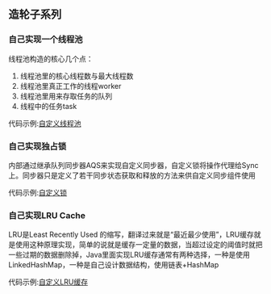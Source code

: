 ## 造轮子系列

### **自己实现一个线程池**

线程池构造的核心几个点：

1. 线程池里的核心线程数与最大线程数
2. 线程池里真正工作的线程worker
3. 线程池里用来存取任务的队列
4. 线程中的任务task

代码示例:[自定义线程池](https://github.com/zaiyunduan123/Java_ecosystem/tree/master/src/wheel/threadpool)

### **自己实现独占锁**

内部通过继承队列同步器AQS来实现自定义同步器，自定义锁将操作代理给Sync上。同步器只是定义了若干同步状态获取和释放的方法来供自定义同步组件使用

代码示例:[自定义锁](https://github.com/zaiyunduan123/Java_ecosystem/tree/master/src/lock/custom/Mutex.java)


### **自己实现LRU Cache**

LRU是Least Recently Used 的缩写，翻译过来就是“最近最少使用”，LRU缓存就是使用这种原理实现，简单的说就是缓存一定量的数据，当超过设定的阈值时就把一些过期的数据删除掉，Java里面实现LRU缓存通常有两种选择，一种是使用LinkedHashMap，一种是自己设计数据结构，使用链表+HashMap

代码示例:[自定义LRU缓存](https://github.com/zaiyunduan123/Java_ecosystem/tree/master/src/wheel/lru)